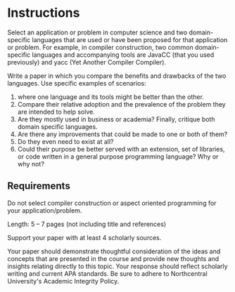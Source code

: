 # Instructions

Select an application or problem in computer science and two domain-specific languages that are used or have been proposed for that application or problem. For example, in compiler construction, two common domain-specific languages and accompanying tools are JavaCC (that you used previously) and yacc (Yet Another Compiler Compiler).

Write a paper in which you compare the benefits and drawbacks of the two languages. Use specific examples of scenarios: 

1. where one language and its tools might be better than the other.
2. Compare their relative adoption and the prevalence of the problem they are intended to help solve.
3. Are they mostly used in business or academia? Finally, critique both domain specific languages.
4. Are there any improvements that could be made to one or both of them?
5. Do they even need to exist at all?
6. Could their purpose be better served with an extension, set of libraries, or code written in a general purpose programming language? Why or why not?

## Requirements

Do not select compiler construction or aspect oriented programming for your application/problem.

Length: 5 – 7 pages (not including title and references)

Support your paper with at least 4 scholarly sources.

Your paper should demonstrate thoughtful consideration of the ideas and concepts that are presented in the course and provide new thoughts and insights relating directly to this topic. Your response should reflect scholarly writing and current APA standards. Be sure to adhere to Northcentral University's Academic Integrity Policy.